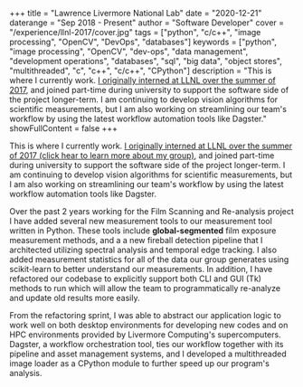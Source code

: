 +++
title = "Lawrence Livermore National Lab"
date = "2020-12-21"
daterange = "Sep 2018 - Present"
author = "Software Developer" 
cover = "/experience/llnl-2017/cover.jpg"
tags = ["python", "c/c++", "image processing", "OpenCV", "DevOps", "databases"]
keywords = ["python", "image processing", "OpenCV", "dev-ops", "data management", "development operations", "databases", "sql", "big data", "object stores", "multithreaded", "c", "c++", "c/c++", "CPython"]
description = "This is where I currently work. [I originally interned at LLNL over the summer of 2017](/experience/llnl-2017), and joined part-time during university to support the software side of the project longer-term. I am continuing to develop vision algorithms for scientific measurements, but I am also working on streamlining our team's workflow by using the latest workflow automation tools like Dagster."
showFullContent = false
+++

This is where I currently work.
[I originally interned at LLNL over the summer of 2017 (click hear to learn more about my group)](/experience/llnl-2017), and joined part-time during university to support the software side of the project longer-term.
I am continuing to develop vision algorithms for scientific measurements, but I am also working on streamlining our team's workflow by using the latest workflow automation tools like Dagster.

Over the past 2 years working for the Film Scanning and Re-analysis project I have added several new measurement tools to our measurement tool written in Python.
These tools include **global-segmented** film exposure measurement methods, and a a new fireball detection pipeline that I architected utilizing spectral analysis and temporal edge tracking.
I also added measurement statistics for all of the data our group generates using scikit-learn to better understand our measurements.
In addition, I have refactored our codebase to explicitly support both CLI and GUI (Tk) methods to run which will allow the team to programmatically re-analyze and update old results more easily.

From the refactoring sprint, I was able to abstract our application logic to work well on both desktop environments for developing new codes and on HPC environments provided by Livermore Computing's supercomputers.
Dagster, a workflow orchestration tool, ties our workflow together with its pipeline and asset management systems, and I developed a multithreaded image loader as a CPython module to further speed up our program's analysis.

